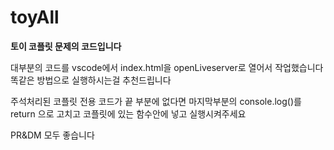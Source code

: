 # toyAll

**토이 코플릿 문제의 코드입니다**

대부분의 코드를 vscode에서 index.html을 openLiveserver로 열어서 작업했습니다
똑같은 방법으로 실행하시는걸 추천드립니다

주석처리된 코플릿 전용 코드가 끝 부분에 없다면
마지막부분의 console.log()를 return 으로 고치고 코플릿에 있는 함수안에 넣고 실행시켜주세요

PR&DM 모두 좋습니다

